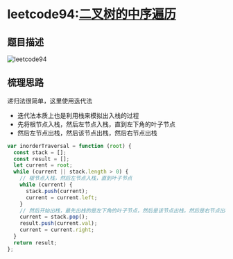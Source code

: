 # leetcode94:[二叉树的中序遍历](https://leetcode-cn.com/problems/binary-tree-inorder-traversal/)

## 题目描述

![leetcode94](https://blog-1256985533.cos.ap-nanjing.myqcloud.com/img/leetcode94_inorderTraversal.png)

## 梳理思路

递归法很简单，这里使用迭代法

- 迭代法本质上也是利用栈来模拟出入栈的过程
- 先将根节点入栈，然后左节点入栈，直到左下角的叶子节点
- 然后左节点出栈，然后该节点出栈，然后右节点出栈

```javascript
var inorderTraversal = function (root) {
  const stack = [];
  const result = [];
  let current = root;
  while (current || stack.length > 0) {
    // 根节点入栈，然后左节点入栈，直到叶子节点
    while (current) {
      stack.push(current);
      current = current.left;
    }
    // 然后开始出栈，最先出栈的是左下角的叶子节点，然后是该节点出栈，然后是右节点出栈
    current = stack.pop();
    result.push(current.val);
    current = current.right;
  }
  return result;
};
```
